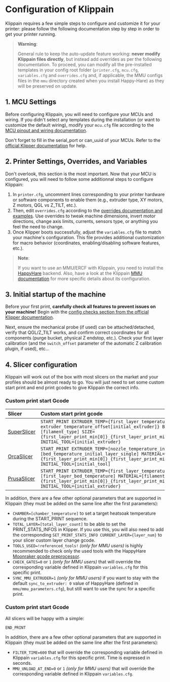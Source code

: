# Configuration of Klippain

Klippain requires a few simple steps to configure and customize it for your printer: please follow the following documentation step by step in order to get your printer running.

  > **Warning**:
  >
  > General rule to keep the auto-update feature working: **never modify Klippain files directly**, but instead add overrides as per the following documentation. To proceed, you can modify all the pre-installed templates in your config root folder (`printer.cfg`, `mcu.cfg`, `variables.cfg` and `overrides.cfg` and, if applicable, the MMU configs files in the `mmu` directory created when you install Happy-Hare) as they will be preserved on update.

## 1. MCU Settings

Before configuring Klippain, you will need to configure your MCUs and wiring. If you didn't select any templates during the installation (or want to customize the default wiring), modify your `mcu.cfg` file according to the [MCU pinout and wiring documentation](./pinout.md).

Don't forget to fill in the serial_port or can_uuid of your MCUs. Refer to the [official Klipper documentation](https://www.klipper3d.org/FAQ.html#wheres-my-serial-port) for help.

## 2. Printer Settings, Overrides, and Variables

Don't overlook, this section is the most important. Now that your MCU is configured, you will need to follow some additionnal steps to configure Klippain:

  1. In `printer.cfg`, uncomment lines corresponding to your printer hardware or software components to enable them (e.g., extruder type, XY motors, Z motors, QGL vs Z_TILT, etc.).
  1. Then, edit `overrides.cfg` according to the [overrides documentation and examples](./overrides.md). Use overrides to tweak machine dimensions, invert motor directions, change axis limits, currents, sensors type, or anything you feel the need to change.
  1. Once Klipper boots successfully, adjust the `variables.cfg` file to match your machine's configuration. This file provides additional customization for macro behavior (coordinates, enabling/disabling software features, etc.).

  > **Note**:
  >
  > If you want to use an MMU/ERCF with Klippain, you need to install the [HappyHare](https://github.com/moggieuk/Happy-Hare) backend. Also, have a look at the Klippain [MMU documentation](./docs/mmu.md) for more specific details about its configuration.

## 3. Initial startup of the machine

Before your first print, **carefully check all features to prevent issues on your machine!** Begin with the [config checks section from the official Klipper documentation](https://www.klipper3d.org/Config_checks.html).

Next, ensure the mechanical probe (if used) can be attached/detached, verify that QGL/Z_TILT works, and confirm correct coordinates for all components (purge bucket, physical Z endstop, etc.). Check your first layer calibration (and the `switch_offset` parameter of the automatic Z calibration plugin, if used), etc...

## 4. Slicer configuration

Klippain will work out of the box with most slicers on the market and your profiles should be almost ready to go. You will just need to set some custom start print and end print gcodes to give Klippain the correct info.

### Custom print start Gcode

| Slicer | Custom start print gcode |
|:-------|:-------------------------|
|[SuperSlicer](https://github.com/supermerill/SuperSlicer)|`START_PRINT EXTRUDER_TEMP={first_layer_temperature[initial_extruder] + extruder_temperature_offset[initial_extruder]} BED_TEMP=[first_layer_bed_temperature] MATERIAL=[filament_type] SIZE={first_layer_print_min[0]}_{first_layer_print_min[1]}_{first_layer_print_max[0]}_{first_layer_print_max[1]} INITIAL_TOOL={initial_extruder}`|
|[OrcaSlicer](https://github.com/SoftFever/OrcaSlicer)|`START_PRINT EXTRUDER_TEMP=[nozzle_temperature_initial_layer] BED_TEMP=[bed_temperature_initial_layer_single] MATERIAL=[filament_type] SIZE={first_layer_print_min[0]}_{first_layer_print_min[1]}_{first_layer_print_max[0]}_{first_layer_print_max[1]} INITIAL_TOOL=[initial_tool]`|
|[PrusaSlicer](https://github.com/prusa3d/PrusaSlicer)|`START_PRINT EXTRUDER_TEMP={first_layer_temperature[initial_extruder]} BED_TEMP=[first_layer_bed_temperature] MATERIAL=[filament_type] SIZE={first_layer_print_min[0]}_{first_layer_print_min[1]}_{first_layer_print_max[0]}_{first_layer_print_max[1]} INITIAL_TOOL={initial_extruder}`|

In addition, there are a few other optional parameters that are supported in Klippain (they must be added on the same line after the first parameters):
  - `CHAMBER=[chamber_temperature]` to set a target heatsoak temperature during the START_PRINT sequence.
  - `TOTAL_LAYER=[total_layer_count]` to be able to set the PRINT_STATS_INFOS in Klipper. If you use this, you will also need to add the corresponding `SET_PRINT_STATS_INFO CURRENT_LAYER={layer_num}` to your slicer custom layer change gcode.
  - `TOOLS_USED=!referenced_tools!` *(only for MMU users)* is highly recommended to check only the used tools with the HappyHare [Moonraker gcode preprocessor](https://github.com/moggieuk/Happy-Hare/blob/main/doc/gcode_preprocessing.md).
  - `CHECK_GATES=0` or `1` *(only for MMU users)* that will override the corresponding variable defined in Klippain `variables.cfg` for this specific print.
  - `SYNC_MMU_EXTRUDER=1` *(only for MMU users)* if you want to stay with the default `sync_to_extruder: 0` value of HappyHare (defined in `mmu/mmu_parameters.cfg`), but still want to use the sync for a specific print.


### Custom print start Gcode

All slicers will be happy with a simple:
```
END_PRINT
```

In addition, there are a few other optional parameters that are supported in Klippain (they must be added on the same line after the first parameters):
  - `FILTER_TIME=600` that will override the corresponding variable defined in Klippain `variables.cfg` for this specific print. Time is expressed in seconds.
  - `MMU_UNLOAD_AT_END=0` or `1` *(only for MMU users)* that will override the corresponding variable defined in Klippain `variables.cfg`.
